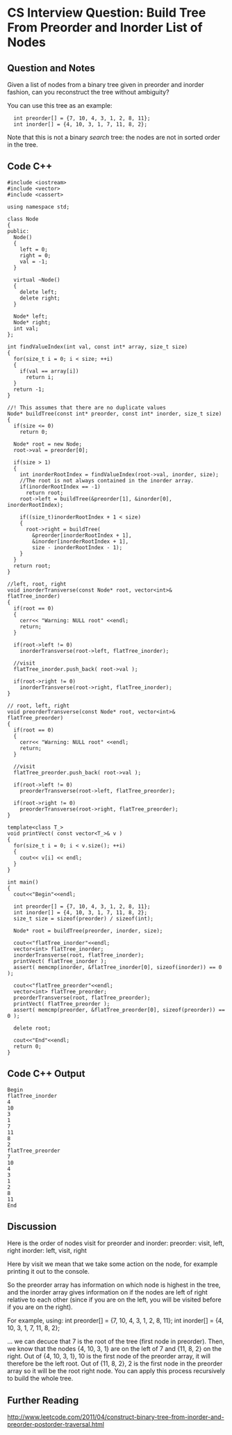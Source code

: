 
# CS Interview Question: Build Tree From Preorder and Inorder List of Nodes

## Question and Notes

Given a list of nodes from a binary tree given in preorder and inorder fashion, can you reconstruct the tree without ambiguity?

You can use this tree as an example:

      int preorder[] = {7, 10, 4, 3, 1, 2, 8, 11};
      int inorder[] = {4, 10, 3, 1, 7, 11, 8, 2};

Note that this is not a binary _search_ tree: the nodes are not in sorted order in the tree.

## Code C++

    
    #include <iostream>
    #include <vector>
    #include <cassert>
    
    using namespace std;
    
    class Node
    {
    public:
      Node()
      {
        left = 0;
        right = 0;
        val = -1;
      }
    
      virtual ~Node()
      {
        delete left;
        delete right;
      }
    
      Node* left;
      Node* right;
      int val;
    };
    
    int findValueIndex(int val, const int* array, size_t size)
    {
      for(size_t i = 0; i < size; ++i)
      {
        if(val == array[i])
          return i;
      }
      return -1;
    }
    
    //! This assumes that there are no duplicate values
    Node* buildTree(const int* preorder, const int* inorder, size_t size)
    {
      if(size <= 0)
        return 0;
    
      Node* root = new Node;
      root->val = preorder[0];
    
      if(size > 1)
      {
        int inorderRootIndex = findValueIndex(root->val, inorder, size);
        //The root is not always contained in the inorder array.
        if(inorderRootIndex == -1)
          return root;
        root->left = buildTree(&preorder[1], &inorder[0], inorderRootIndex);
    
        if((size_t)inorderRootIndex + 1 < size)
        {
          root->right = buildTree( 
            &preorder[inorderRootIndex + 1], 
            &inorder[inorderRootIndex + 1], 
            size - inorderRootIndex - 1);
        }
      }
      return root;
    }
    
    //left, root, right
    void inorderTransverse(const Node* root, vector<int>& flatTree_inorder)
    {
      if(root == 0)
      {
        cerr<< "Warning: NULL root" <<endl;
        return;
      }
    
      if(root->left != 0)
        inorderTransverse(root->left, flatTree_inorder);
      
      //visit
      flatTree_inorder.push_back( root->val );
    
      if(root->right != 0)
        inorderTransverse(root->right, flatTree_inorder);
    }
    
    // root, left, right
    void preorderTransverse(const Node* root, vector<int>& flatTree_preorder)
    {
      if(root == 0)
      {
        cerr<< "Warning: NULL root" <<endl;
        return;
      }
    
      //visit
      flatTree_preorder.push_back( root->val );
    
      if(root->left != 0)
        preorderTransverse(root->left, flatTree_preorder);
    
      if(root->right != 0)
        preorderTransverse(root->right, flatTree_preorder);
    }
    
    template<class T_>
    void printVect( const vector<T_>& v )
    {
      for(size_t i = 0; i < v.size(); ++i)
      {
        cout<< v[i] << endl;
      }
    }
    
    int main()
    {
      cout<<"Begin"<<endl;
      
      int preorder[] = {7, 10, 4, 3, 1, 2, 8, 11};
      int inorder[] = {4, 10, 3, 1, 7, 11, 8, 2};
      size_t size = sizeof(preorder) / sizeof(int);
    
      Node* root = buildTree(preorder, inorder, size);
    
      cout<<"flatTree_inorder"<<endl;
      vector<int> flatTree_inorder;
      inorderTransverse(root, flatTree_inorder);
      printVect( flatTree_inorder );
      assert( memcmp(inorder, &flatTree_inorder[0], sizeof(inorder)) == 0 );
    
      cout<<"flatTree_preorder"<<endl;
      vector<int> flatTree_preorder;
      preorderTransverse(root, flatTree_preorder);
      printVect( flatTree_preorder );
      assert( memcmp(preorder, &flatTree_preorder[0], sizeof(preorder)) == 0 );
    
      delete root;
    
      cout<<"End"<<endl;
      return 0;
    }

## Code C++ Output

    Begin
    flatTree_inorder
    4
    10
    3
    1
    7
    11
    8
    2
    flatTree_preorder
    7
    10
    4
    3
    1
    2
    8
    11
    End

## Discussion

Here is the order of nodes visit for preorder and inorder:
	preorder: visit, left, right
	inorder:  left, visit, right

Here by visit we mean that we take some action on the node, for example printing it out to the console.

So the preorder array has information on which node is highest in the tree, and the inorder array gives information on if the nodes are left of right relative to each other (since if you are on the left, you will be visited before if you are on the right).

For example, using:
      int preorder[] = {7, 10, 4, 3, 1, 2, 8, 11};
      int inorder[] = {4, 10, 3, 1, 7, 11, 8, 2};

... we can decuce that 7 is the root of the tree (first node in preorder). Then, we know that the nodes {4, 10, 3, 1} are on the left of 7 and {11, 8, 2} on the right. Out of {4, 10, 3, 1}, 10 is the first node of the preorder array, it will therefore be the left root. Out of {11, 8, 2}, 2 is the first node in the preorder array so it will be the root right node. You can apply this process recursively to build the whole tree.

## Further Reading

http://www.leetcode.com/2011/04/construct-binary-tree-from-inorder-and-preorder-postorder-traversal.html

